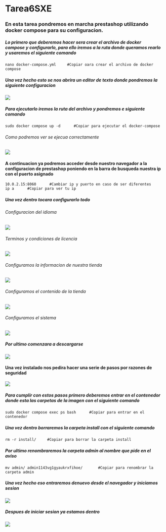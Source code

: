 # Tarea6SXE

### En esta tarea pondremos en marcha prestashop utilizando docker compose para su configuracion.

##### Lo primero que deberemos hacer sera crear el archivo de docker compose y configurarlo, para ello iremos a la ruta donde queramos rearlo y usaremos el siguiente comando
```
nano docker-compose.yml     #Copiar oara crear el archivo de docker compose
```
##### Una vez hecho esto se nos abrira un editor de texto donde pondremos la siguiente configuracion

![](img/1.png)

##### Para ejecutarlo iremos la ruta del archivo y pondremos e siguiente comando
```
sudo docker compose up -d      #Copiar para ejecutar el docker-compose
```
###### Como podremos ver se ejecua correctamente

![](img/2.png)

#### A continuacion ya podremos acceder desde nuestro navegador a la configuracion de prestashop poniendo en la barra de busqueda nuestra ip con el puerto asignado
```
10.0.2.15:8060      #Cambiar ip y puerto en caso de ser diferentes
ip a      #Copiar para ver tu ip
```

##### Una vez dentro tocara configurarlo todo

###### Configuracion del idioma

![](img/3.png)

###### Terminos y condiciones de licencia

![](img/4.png)

###### Configuramos la informacion de nuestra tienda

![](img/5.png)

###### Configuramos el contenido de la tienda

![](img/6.png)

###### Configuramos el sistema

![](img/7.png)

##### Por ultimo comenzara a descargarse

![](img/8.png)

#### Una vez instalado nos pedira hacer una serie de pasos por razones de seguridad

![](img/9.png)

##### Para cumplir con estos pasos primero deberemos entrar en el contenedor donde esta las carpetas de la imagen con el siguiente comando
```
sudo docker compose exec ps bash      #Copiar para entrar en el contenedor
```
##### Una vez dentro borraremos la carpeta install con el siguiente comando
```
rm -r install/     #Copiar para borrar la carpeta install
```

##### Por ultimo renombraremos la carpeta admin al nombre que pide en el aviso
```
mv admin/ admin1143vg1gyaukrxfihoe/       #Copiar para renombrar la carpeta admin
```

##### Una vez hecho eso entraremos denuevo desde el navegador y iniciamos sesion

![](img/10.png)

##### Despues de iniciar sesion ya estamos dentro

![](img/11.png)





